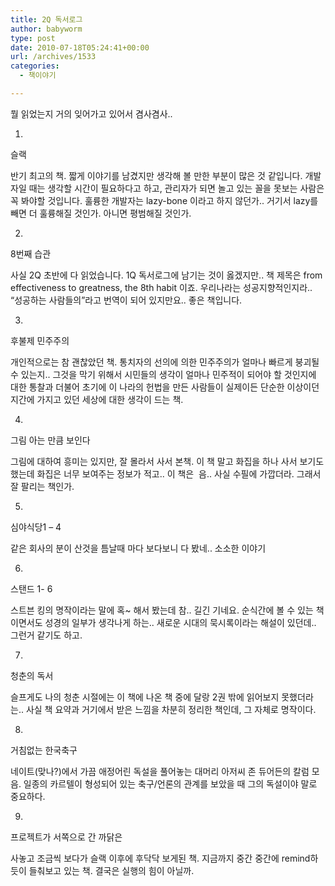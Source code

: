 ```yaml
---
title: 2Q 독서로그
author: babyworm
type: post
date: 2010-07-18T05:24:41+00:00
url: /archives/1533
categories:
  - 책이야기

---
```

뭘 읽었는지 거의 잊어가고 있어서 겸사겸사..

1.  
슬랙

반기 최고의 책. 짧게 이야기를 남겼지만 생각해 볼 만한 부분이 많은 것 같입니다. 개발자일 때는 생각할 시간이 필요하다고 하고, 관리자가 되면 놀고 있는 꼴을 못보는 사람은 꼭 봐야할 것입니다. 훌륭한 개발자는 lazy-bone 이라고 하지 않던가.. 거기서 lazy를 빼면 더 훌륭해질 것인가. 아니면 평범해질 것인가.

2.  
8번째 습관

사실 2Q 초반에 다 읽었습니다. 1Q 독서로그에 남기는 것이 옳겠지만.. 책 제목은 from effectiveness to greatness, the 8th habit 이죠. 우리나라는 성공지향적인지라.. &#8220;성공하는 사람들의&#8221;라고 번역이 되어 있지만요.. 좋은 책입니다. 

3.  
후불제 민주주의

개인적으로는 참 괜찮았던 책. 통치자의 선의에 의한 민주주의가 얼마나 빠르게 붕괴될수 있는지.. 그것을 막기 위해서 시민들의 생각이 얼마나 민주적이 되어야 할 것인지에 대한 통찰과 더불어 초기에 이 나라의 헌법을 만든 사람들이 실제이든 단순한 이상이던지간에 가지고 있던 세상에 대한 생각이 드는 책.

4.  
그림 아는 만큼 보인다 

그림에 대하여 흥미는 있지만, 잘 몰라서 사서 본책. 이 책 말고 화집을 하나 사서 보기도 했는데 화집은 너무 보여주는 정보가 적고.. 이 책은&nbsp; 음.. 사실 수필에 가깝더라. 그래서 잘 팔리는 책인가.

5.  
심야식당1 &#8211; 4

같은 회사의 분이 산것을 틈날때 마다 보다보니 다 봤네.. 소소한 이야기

6.  
스탠드 1- 6

스트븐 킹의 명작이라는 말에 혹~ 해서 봤는데 참.. 길긴 기네요. 순식간에 볼 수 있는 책이면서도 성경의 일부가 생각나게 하는.. 새로운 시대의 묵시록이라는 해설이 있던데.. 그런거 같기도 하고.

7.  
청춘의 독서

슬프게도 나의 청춘 시절에는 이 책에 나온 책 중에 달랑 2권 밖에 읽어보지 못했더라는.. 사실 책 요약과 거기에서 받은 느낌을 차분히 정리한 책인데, 그 자체로 명작이다.

8.  
거침없는 한국축구

네이트(맞나?)에서 가끔 애정어린 독설을 풀어놓는 대머리 아저씨 존 듀어든의 칼럼 모음. 일종의 카르텔이 형성되어 있는 축구/언론의 관계를 보았을 때 그의 독설이야 말로 중요하다.

9.  
프로젝트가 서쪽으로 간 까닭은

사놓고 조금씩 보다가 슬랙 이후에 후닥닥 보게된 책. 지금까지 중간 중간에 remind하듯이 들춰보고 있는 책. 결국은 실행의 힘이 아닐까.
